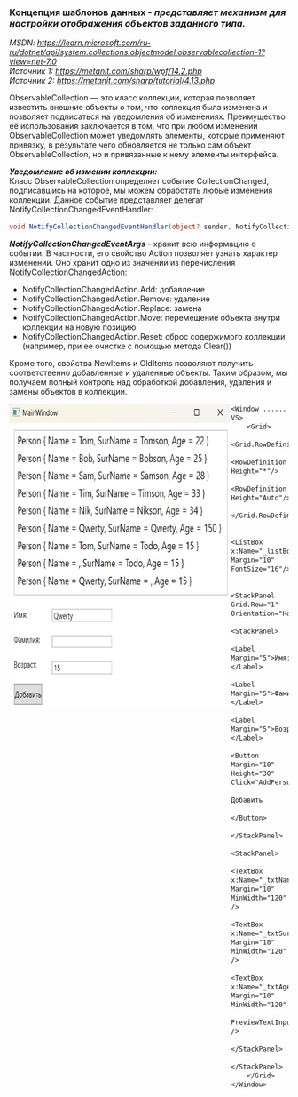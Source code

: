 ### Концепция шаблонов данных - *представляет механизм для настройки отображения объектов заданного типа.* 

*MSDN: https://learn.microsoft.com/ru-ru/dotnet/api/system.collections.objectmodel.observablecollection-1?view=net-7.0* <br>
*Источник 1: https://metanit.com/sharp/wpf/14.2.php* <br>
*Источник 2: https://metanit.com/sharp/tutorial/4.13.php* <br>

ObservableCollection — это класс коллекции, которая позволяет известить внешние объекты о том, что коллекция была изменена и позволяет подписаться на уведомления об изменениях. Преимущество её использования заключается в том, что при любом изменении ObservableCollection может уведомлять элементы, которые применяют привязку, в результате чего обновляется не только сам объект ObservableCollection, но и привязанные к нему элементы интерфейса.

___Уведомление об измении коллекции:___ <br>
Класс ObservableCollection определяет событие CollectionChanged, подписавшись на которое, мы можем обработать любые изменения коллекции. Данное событие представляет делегат NotifyCollectionChangedEventHandler:
~~~C#
void NotifyCollectionChangedEventHandler(object? sender, NotifyCollectionChangedEventArgs e);
~~~

___NotifyCollectionChangedEventArgs___ - хранит всю информацию о событии. В частности, его свойство Action позволяет узнать характер изменений. Оно хранит одно из значений из перечисления NotifyCollectionChangedAction: <br>
* NotifyCollectionChangedAction.Add: добавление
* NotifyCollectionChangedAction.Remove: удаление
* NotifyCollectionChangedAction.Replace: замена
* NotifyCollectionChangedAction.Move: перемещение объекта внутри коллекции на новую позицию
* NotifyCollectionChangedAction.Reset: сброс содержимого коллекции (например, при ее очистке с помощью метода Clear()) <br>

Кроме того, свойства NewItems и OldItems позволяют получить соответственно добавленные и удаленные объекты. Таким образом, мы получаем полный контроль над обработкой добавления, удаления и замены объектов в коллекции. <br>

<img src="img/Obser.png" align="left" alt="Пример работы данного кода" width="400" height="550">

~~~XAML
<Window ...... VS>
    <Grid>
        <Grid.RowDefinitions>
            <RowDefinition Height="*"/>
            <RowDefinition Height="Auto"/>
        </Grid.RowDefinitions>

        <ListBox x:Name="_listBox" Margin="10" FontSize="16"/>

        <StackPanel Grid.Row="1" Orientation="Horizontal">
            <StackPanel>
                <Label Margin="5">Имя:</Label>
                <Label Margin="5">Фамилия:</Label>
                <Label Margin="5">Возраст:</Label>
                <Button Margin="10" Height="30" Click="AddPerson_Click">
                    Добавить
                </Button>
            </StackPanel>
            <StackPanel>
                <TextBox x:Name="_txtName" Margin="10" MinWidth="120" />
                <TextBox x:Name="_txtSur" Margin="10" MinWidth="120" />
                <TextBox x:Name="_txtAge" Margin="10" MinWidth="120" 
                         PreviewTextInput="_txtAge_PreviewTextInput" />
            </StackPanel>
        </StackPanel>
    </Grid>
</Window>
~~~
